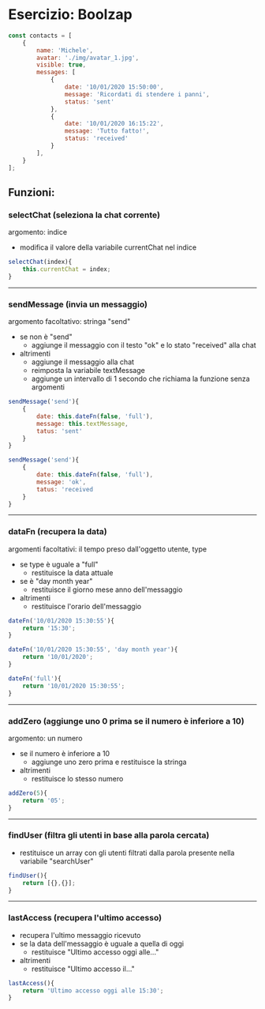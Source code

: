 # Esercizio: Boolzap

```js
const contacts = [
    {
        name: 'Michele',
        avatar: './img/avatar_1.jpg',
        visible: true,
        messages: [
            {
                date: '10/01/2020 15:50:00',
                message: 'Ricordati di stendere i panni',
                status: 'sent'
            },
            {
                date: '10/01/2020 16:15:22',
                message: 'Tutto fatto!',
                status: 'received'
            }
        ],
    }
];
```

## Funzioni:

### selectChat (seleziona la chat corrente)

argomento: indice

- modifica il valore della variabile currentChat nel indice

```js
selectChat(index){
    this.currentChat = index;
}
```
---
### sendMessage (invia un messaggio)

argomento facoltativo: stringa "send"

- se non è "send"
    - aggiunge il messaggio con il testo "ok" e lo stato "received" alla chat
- altrimenti
    - aggiunge il messaggio alla chat
    - reimposta la variabile textMessage
    - aggiunge un intervallo di 1 secondo che richiama la funzione senza argomenti

```js
sendMessage('send'){
    {
        date: this.dateFn(false, 'full'),
        message: this.textMessage,
        tatus: 'sent' 
    }
}

sendMessage('send'){
    {
        date: this.dateFn(false, 'full'),
        message: 'ok',
        tatus: 'received 
    }
}
```
---
### dataFn (recupera la data)

argomenti facoltativi: il tempo preso dall'oggetto utente, type

- se type è uguale a "full"
    - restituisce la data attuale
- se è "day month year"
    - restituisce il giorno mese anno dell'messaggio
- altrimenti
    - restituisce l'orario dell'messaggio

```js
dateFn('10/01/2020 15:30:55'){
    return '15:30';
}

dateFn('10/01/2020 15:30:55', 'day month year'){
    return '10/01/2020';
}

dateFn('full'){
    return '10/01/2020 15:30:55';
}
```
---
### addZero (aggiunge uno 0 prima se il numero è inferiore a 10)

argomento: un numero

- se il numero è inferiore a 10 
    - aggiunge uno zero prima e restituisce la stringa
- altrimenti
    - restituisce lo stesso numero

```js
addZero(5){
    return '05';
}
```
---
### findUser (filtra gli utenti in base alla parola cercata)

- restituisce un array con gli utenti filtrati dalla parola presente nella variabile "searchUser"

```js
findUser(){
    return [{},{}];
}
```
---
### lastAccess (recupera l'ultimo accesso)

- recupera l'ultimo messaggio ricevuto
- se la data dell'messaggio è uguale a quella di oggi
    - restituisce "Ultimo accesso oggi alle..."
- altrimenti
    - restituisce  "Ultimo accesso il..."

```js
lastAccess(){
    return 'Ultimo accesso oggi alle 15:30';
}
```